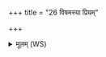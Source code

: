 +++
title = "26 विषमस्या प्रियम्"

+++
<details><summary>मूलम् (WS)</summary>

विषमस्या प्रियं भ्रातृव्यं हन्ति य एवं वेद ॥ ३ ॥ ५ ॥
</details>